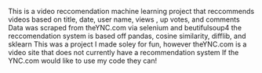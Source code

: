 This is a video reccomendation machine learning project that reccommends videos based on title, date, user name, views , up votes, and comments
Data was scraped from theYNC.com via selenium and beutifulsoup4
the reccomendation system is based off pandas, cosine similarity, difflib, and sklearn
This was a project I made soley for fun, however theYNC.com is a video site that does not currently have a recommendation system
If the YNC.com would like to use my code they can! 
